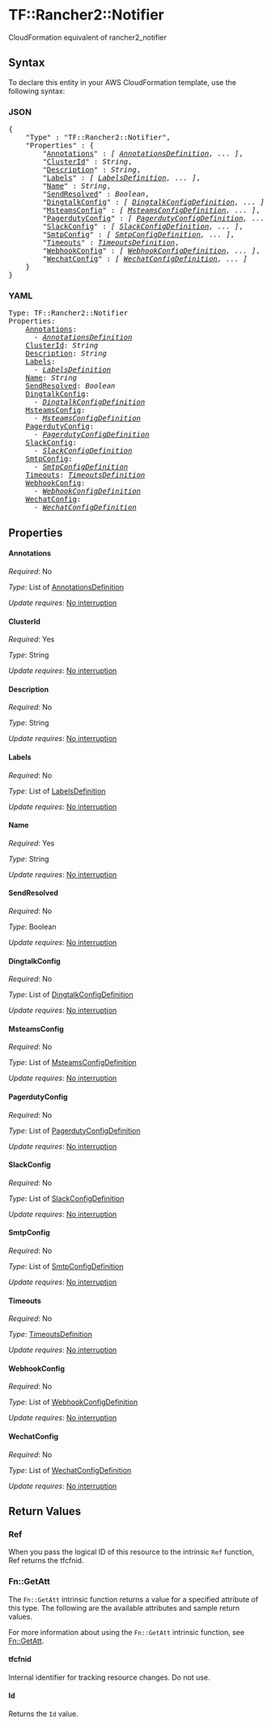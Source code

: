 # TF::Rancher2::Notifier

CloudFormation equivalent of rancher2_notifier

## Syntax

To declare this entity in your AWS CloudFormation template, use the following syntax:

### JSON

<pre>
{
    "Type" : "TF::Rancher2::Notifier",
    "Properties" : {
        "<a href="#annotations" title="Annotations">Annotations</a>" : <i>[ <a href="annotationsdefinition.md">AnnotationsDefinition</a>, ... ]</i>,
        "<a href="#clusterid" title="ClusterId">ClusterId</a>" : <i>String</i>,
        "<a href="#description" title="Description">Description</a>" : <i>String</i>,
        "<a href="#labels" title="Labels">Labels</a>" : <i>[ <a href="labelsdefinition.md">LabelsDefinition</a>, ... ]</i>,
        "<a href="#name" title="Name">Name</a>" : <i>String</i>,
        "<a href="#sendresolved" title="SendResolved">SendResolved</a>" : <i>Boolean</i>,
        "<a href="#dingtalkconfig" title="DingtalkConfig">DingtalkConfig</a>" : <i>[ <a href="dingtalkconfigdefinition.md">DingtalkConfigDefinition</a>, ... ]</i>,
        "<a href="#msteamsconfig" title="MsteamsConfig">MsteamsConfig</a>" : <i>[ <a href="msteamsconfigdefinition.md">MsteamsConfigDefinition</a>, ... ]</i>,
        "<a href="#pagerdutyconfig" title="PagerdutyConfig">PagerdutyConfig</a>" : <i>[ <a href="pagerdutyconfigdefinition.md">PagerdutyConfigDefinition</a>, ... ]</i>,
        "<a href="#slackconfig" title="SlackConfig">SlackConfig</a>" : <i>[ <a href="slackconfigdefinition.md">SlackConfigDefinition</a>, ... ]</i>,
        "<a href="#smtpconfig" title="SmtpConfig">SmtpConfig</a>" : <i>[ <a href="smtpconfigdefinition.md">SmtpConfigDefinition</a>, ... ]</i>,
        "<a href="#timeouts" title="Timeouts">Timeouts</a>" : <i><a href="timeoutsdefinition.md">TimeoutsDefinition</a></i>,
        "<a href="#webhookconfig" title="WebhookConfig">WebhookConfig</a>" : <i>[ <a href="webhookconfigdefinition.md">WebhookConfigDefinition</a>, ... ]</i>,
        "<a href="#wechatconfig" title="WechatConfig">WechatConfig</a>" : <i>[ <a href="wechatconfigdefinition.md">WechatConfigDefinition</a>, ... ]</i>
    }
}
</pre>

### YAML

<pre>
Type: TF::Rancher2::Notifier
Properties:
    <a href="#annotations" title="Annotations">Annotations</a>: <i>
      - <a href="annotationsdefinition.md">AnnotationsDefinition</a></i>
    <a href="#clusterid" title="ClusterId">ClusterId</a>: <i>String</i>
    <a href="#description" title="Description">Description</a>: <i>String</i>
    <a href="#labels" title="Labels">Labels</a>: <i>
      - <a href="labelsdefinition.md">LabelsDefinition</a></i>
    <a href="#name" title="Name">Name</a>: <i>String</i>
    <a href="#sendresolved" title="SendResolved">SendResolved</a>: <i>Boolean</i>
    <a href="#dingtalkconfig" title="DingtalkConfig">DingtalkConfig</a>: <i>
      - <a href="dingtalkconfigdefinition.md">DingtalkConfigDefinition</a></i>
    <a href="#msteamsconfig" title="MsteamsConfig">MsteamsConfig</a>: <i>
      - <a href="msteamsconfigdefinition.md">MsteamsConfigDefinition</a></i>
    <a href="#pagerdutyconfig" title="PagerdutyConfig">PagerdutyConfig</a>: <i>
      - <a href="pagerdutyconfigdefinition.md">PagerdutyConfigDefinition</a></i>
    <a href="#slackconfig" title="SlackConfig">SlackConfig</a>: <i>
      - <a href="slackconfigdefinition.md">SlackConfigDefinition</a></i>
    <a href="#smtpconfig" title="SmtpConfig">SmtpConfig</a>: <i>
      - <a href="smtpconfigdefinition.md">SmtpConfigDefinition</a></i>
    <a href="#timeouts" title="Timeouts">Timeouts</a>: <i><a href="timeoutsdefinition.md">TimeoutsDefinition</a></i>
    <a href="#webhookconfig" title="WebhookConfig">WebhookConfig</a>: <i>
      - <a href="webhookconfigdefinition.md">WebhookConfigDefinition</a></i>
    <a href="#wechatconfig" title="WechatConfig">WechatConfig</a>: <i>
      - <a href="wechatconfigdefinition.md">WechatConfigDefinition</a></i>
</pre>

## Properties

#### Annotations

_Required_: No

_Type_: List of <a href="annotationsdefinition.md">AnnotationsDefinition</a>

_Update requires_: [No interruption](https://docs.aws.amazon.com/AWSCloudFormation/latest/UserGuide/using-cfn-updating-stacks-update-behaviors.html#update-no-interrupt)

#### ClusterId

_Required_: Yes

_Type_: String

_Update requires_: [No interruption](https://docs.aws.amazon.com/AWSCloudFormation/latest/UserGuide/using-cfn-updating-stacks-update-behaviors.html#update-no-interrupt)

#### Description

_Required_: No

_Type_: String

_Update requires_: [No interruption](https://docs.aws.amazon.com/AWSCloudFormation/latest/UserGuide/using-cfn-updating-stacks-update-behaviors.html#update-no-interrupt)

#### Labels

_Required_: No

_Type_: List of <a href="labelsdefinition.md">LabelsDefinition</a>

_Update requires_: [No interruption](https://docs.aws.amazon.com/AWSCloudFormation/latest/UserGuide/using-cfn-updating-stacks-update-behaviors.html#update-no-interrupt)

#### Name

_Required_: Yes

_Type_: String

_Update requires_: [No interruption](https://docs.aws.amazon.com/AWSCloudFormation/latest/UserGuide/using-cfn-updating-stacks-update-behaviors.html#update-no-interrupt)

#### SendResolved

_Required_: No

_Type_: Boolean

_Update requires_: [No interruption](https://docs.aws.amazon.com/AWSCloudFormation/latest/UserGuide/using-cfn-updating-stacks-update-behaviors.html#update-no-interrupt)

#### DingtalkConfig

_Required_: No

_Type_: List of <a href="dingtalkconfigdefinition.md">DingtalkConfigDefinition</a>

_Update requires_: [No interruption](https://docs.aws.amazon.com/AWSCloudFormation/latest/UserGuide/using-cfn-updating-stacks-update-behaviors.html#update-no-interrupt)

#### MsteamsConfig

_Required_: No

_Type_: List of <a href="msteamsconfigdefinition.md">MsteamsConfigDefinition</a>

_Update requires_: [No interruption](https://docs.aws.amazon.com/AWSCloudFormation/latest/UserGuide/using-cfn-updating-stacks-update-behaviors.html#update-no-interrupt)

#### PagerdutyConfig

_Required_: No

_Type_: List of <a href="pagerdutyconfigdefinition.md">PagerdutyConfigDefinition</a>

_Update requires_: [No interruption](https://docs.aws.amazon.com/AWSCloudFormation/latest/UserGuide/using-cfn-updating-stacks-update-behaviors.html#update-no-interrupt)

#### SlackConfig

_Required_: No

_Type_: List of <a href="slackconfigdefinition.md">SlackConfigDefinition</a>

_Update requires_: [No interruption](https://docs.aws.amazon.com/AWSCloudFormation/latest/UserGuide/using-cfn-updating-stacks-update-behaviors.html#update-no-interrupt)

#### SmtpConfig

_Required_: No

_Type_: List of <a href="smtpconfigdefinition.md">SmtpConfigDefinition</a>

_Update requires_: [No interruption](https://docs.aws.amazon.com/AWSCloudFormation/latest/UserGuide/using-cfn-updating-stacks-update-behaviors.html#update-no-interrupt)

#### Timeouts

_Required_: No

_Type_: <a href="timeoutsdefinition.md">TimeoutsDefinition</a>

_Update requires_: [No interruption](https://docs.aws.amazon.com/AWSCloudFormation/latest/UserGuide/using-cfn-updating-stacks-update-behaviors.html#update-no-interrupt)

#### WebhookConfig

_Required_: No

_Type_: List of <a href="webhookconfigdefinition.md">WebhookConfigDefinition</a>

_Update requires_: [No interruption](https://docs.aws.amazon.com/AWSCloudFormation/latest/UserGuide/using-cfn-updating-stacks-update-behaviors.html#update-no-interrupt)

#### WechatConfig

_Required_: No

_Type_: List of <a href="wechatconfigdefinition.md">WechatConfigDefinition</a>

_Update requires_: [No interruption](https://docs.aws.amazon.com/AWSCloudFormation/latest/UserGuide/using-cfn-updating-stacks-update-behaviors.html#update-no-interrupt)

## Return Values

### Ref

When you pass the logical ID of this resource to the intrinsic `Ref` function, Ref returns the tfcfnid.

### Fn::GetAtt

The `Fn::GetAtt` intrinsic function returns a value for a specified attribute of this type. The following are the available attributes and sample return values.

For more information about using the `Fn::GetAtt` intrinsic function, see [Fn::GetAtt](https://docs.aws.amazon.com/AWSCloudFormation/latest/UserGuide/intrinsic-function-reference-getatt.html).

#### tfcfnid

Internal identifier for tracking resource changes. Do not use.

#### Id

Returns the <code>Id</code> value.

